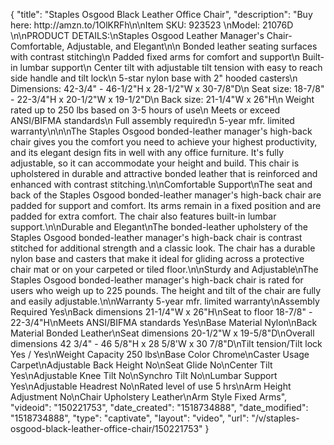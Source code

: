 {
    "title": "Staples Osgood Black Leather Office Chair",
    "description": "Buy here: http:\/\/amzn.to\/1OlKRFh\n\nItem SKU: 923523    \nModel: 21076D \n\nPRODUCT DETAILS:\nStaples Osgood Leather Manager's Chair- Comfortable, Adjustable, and Elegant\n\n    Bonded leather seating surfaces with contrast stitching\n    Padded fixed arms for comfort and support\n    Built-in lumbar support\n    Center tilt with adjustable tilt tension with easy to reach side handle and tilt lock\n    5-star nylon base with 2\" hooded casters\n    Dimensions: 42-3\/4\" - 46-1\/2\"H x 28-1\/2\"W x 30-7\/8\"D\n    Seat size: 18-7\/8\" - 22-3\/4\"H x 20-1\/2\"W x 19-1\/2\"D\n    Back size: 21-1\/4\"W x 26\"H\n    Weight rated up to 250 lbs based on 3-5 hours of use\n    Meets or exceed ANSI\/BIFMA standards\n    Full assembly required\n    5-year mfr. limited warranty\n\n\nThe Staples Osgood bonded-leather manager's high-back chair gives you the comfort you need to achieve your highest productivity, and its elegant design fits in well with any office furniture. It's fully adjustable, so it can accommodate your height and build. This chair is upholstered in durable and attractive bonded leather that is reinforced and enhanced with contrast stitching.\n\nComfortable Support\nThe seat and back of the Staples Osgood bonded-leather manager's high-back chair are padded for support and comfort. Its arms remain in a fixed position and are padded for extra comfort. The chair also features built-in lumbar support.\n\nDurable and Elegant\nThe bonded-leather upholstery of the Staples Osgood bonded-leather manager's high-back chair is contrast stitched for additional strength and a classic look. The chair has a durable nylon base and casters that make it ideal for gliding across a protective chair mat or on your carpeted or tiled floor.\n\nSturdy and Adjustable\nThe Staples Osgood bonded-leather manager's high-back chair is rated for users who weigh up to 225 pounds. The height and tilt of the chair are fully and easily adjustable.\n\nWarranty  5-year mfr. limited warranty\nAssembly Required  Yes\nBack dimensions  21-1\/4\"W x 26\"H\nSeat to floor  18-7\/8\" - 22-3\/4\"H\nMeets ANSI\/BIFMA standards  Yes\nBase Material  Nylon\nBack Material  Bonded Leather\nSeat dimensions  20-1\/2\"W x 19-5\/8\"D\nOverall dimensions  42 3\/4\" - 46 5\/8\"H x 28 5\/8'W x 30 7\/8\"D\nTilt tension\/Tilt lock  Yes \/ Yes\nWeight Capacity  250 lbs\nBase Color  Chrome\nCaster Usage  Carpet\nAdjustable Back Height  No\nSeat Glide  No\nCenter Tilt  Yes\nAdjustable Knee Tilt  No\nSynchro Tilt  No\nLumbar Support  Yes\nAdjustable Headrest  No\nRated level of use  5 hrs\nArm Height Adjustment  No\nChair Upholstery  Leather\nArm Style  Fixed Arms",
    "videoid": "150221753",
    "date_created": "1518734888",
    "date_modified": "1518734888",
    "type": "captivate",
    "layout": "video",
    "url": "\/v\/staples-osgood-black-leather-office-chair\/150221753"
}
